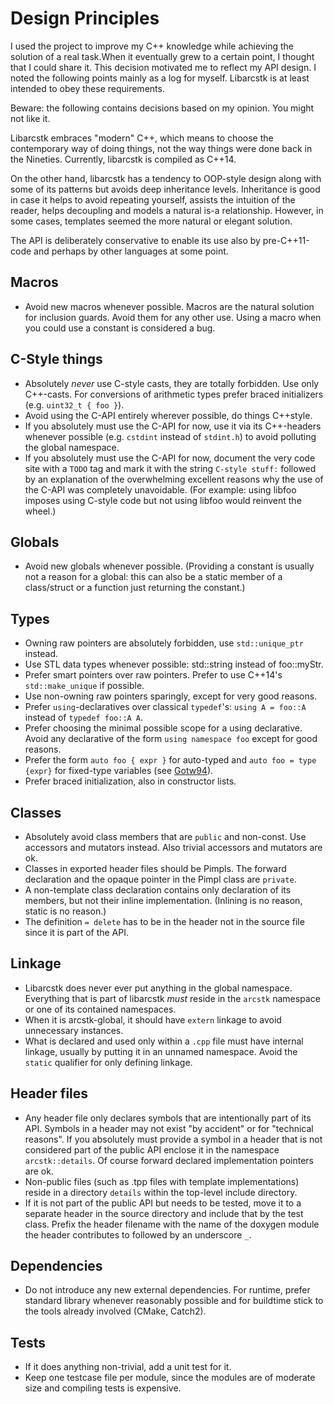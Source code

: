 # Design Principles


I used the project to improve my C++ knowledge while achieving the solution of a
real task.When it eventually grew to a certain point, I thought that I could
share it. This decision motivated me to reflect my API design. I noted the
following points mainly as a log for myself. Libarcstk is at least intended to
obey these requirements.

Beware: the following contains decisions based on my opinion. You might not like
it.

Libarcstk embraces "modern" C++, which means to choose the contemporary way of
doing things, not the way things were done back in the Nineties. Currently,
libarcstk is compiled as C++14.

On the other hand, libarcstk has a tendency to OOP-style design along with some
of its patterns but avoids deep inheritance levels. Inheritance is good in case
it helps to avoid repeating yourself, assists the intuition of the reader, helps
decoupling and models a natural is-a relationship. However, in some cases,
templates seemed the more natural or elegant solution.

The API is deliberately conservative to enable its use also by pre-C++11-code
and perhaps by other languages at some point.


## Macros

- Avoid new macros whenever possible. Macros are the natural solution for
  inclusion guards. Avoid them for any other use. Using a macro when you could
  use a constant is considered a bug.


## C-Style things

- Absolutely *never* use C-style casts, they are totally forbidden. Use
  only C++-casts. For conversions of arithmetic types prefer braced initializers
  (e.g. ``uint32_t { foo }``).
- Avoid using the C-API entirely wherever possible, do things C++style.
- If you absolutely must use the C-API for now, use it via its C++-headers
  whenever possible (e.g. ``cstdint`` instead of ``stdint.h``) to avoid
  polluting the global namespace.
- If you absolutely must use the C-API for now, document the very code site with
  a ``TODO`` tag and mark it with the string ``C-style stuff:`` followed by an
  explanation of the overwhelming excellent reasons why the use of the C-API was
  completely unavoidable. (For example: using libfoo imposes using C-style code
  but not using libfoo would reinvent the wheel.)


## Globals

- Avoid new globals whenever possible. (Providing a constant is usually not a
  reason for a global: this can also be a static member of a class/struct or a
  function just returning the constant.)


## Types

- Owning raw pointers are absolutely forbidden, use ``std::unique_ptr`` instead.
- Use STL data types whenever possible: std::string instead of foo::myStr.
- Prefer smart pointers over raw pointers. Prefer to use C++14's
  ``std::make_unique`` if possible.
- Use non-owning raw pointers sparingly, except for very good reasons.
- Prefer ``using``-declaratives over classical ``typedef``'s:
  ``using A = foo::A`` instead of ``typedef foo::A A``.
- Prefer choosing the minimal possible scope for a using declarative. Avoid
  any declarative of the form ``using namespace foo`` except for good reasons.
- Prefer the form ``auto foo { expr }`` for auto-typed and ``auto foo = type
  {expr}`` for fixed-type variables (see [Gotw94][1]).
- Prefer braced initialization, also in constructor lists.


## Classes

- Absolutely avoid class members that are ``public`` and non-const. Use
  accessors and mutators instead. Also trivial accessors and mutators are ok.
- Classes in exported header files should be Pimpls. The forward declaration
  and the opaque pointer in the Pimpl class are ``private``.
- A non-template class declaration contains only declaration of its members, but
  not their inline implementation. (Inlining is no reason, static is no reason.)
- The definition ``= delete`` has to be in the header not in the source file
  since it is part of the API.


## Linkage

- Libarcstk does never ever put anything in the global namespace. Everything
  that is part of libarcstk *must* reside in the ``arcstk`` namespace or one of
  its contained namespaces.
- When it is arcstk-global, it should have ``extern`` linkage to avoid
  unnecessary instances.
- What is declared and used only within a ``.cpp`` file must have internal
  linkage, usually by putting it in an unnamed namespace. Avoid the ``static``
  qualifier for only defining linkage.


## Header files

- Any header file only declares symbols that are intentionally part of its API.
  Symbols in a header may not exist "by accident" or for "technical reasons".
  If you absolutely must provide a symbol in a header that is not considered
  part of the public API enclose it in the namespace ``arcstk::details``.
  Of course forward declared implementation pointers are ok.
- Non-public files (such as .tpp files with template implementations) reside
  in a directory ``details`` within the top-level include directory.
- If it is not part of the public API but needs to be tested, move it to a
  separate header in the source directory and include that by the test class.
  Prefix the header filename with the name of the doxygen module the header
  contributes to followed by an underscore ``_``.


## Dependencies

- Do not introduce any new external dependencies. For runtime, prefer standard
  library whenever reasonably possible and for buildtime stick to the tools
  already involved (CMake, Catch2).


## Tests

- If it does anything non-trivial, add a unit test for it.
- Keep one testcase file per module, since the modules are of moderate size and
  compiling tests is expensive.

[1]: https://herbsutter.com/2013/08/12/gotw-94-solution-aaa-style-almost-always-auto/
